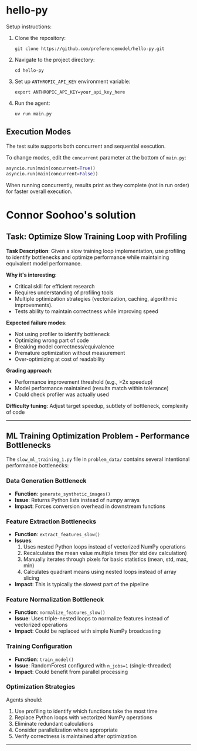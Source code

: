 hello-py
===

Setup instructions:

1. Clone the repository:
   ```
   git clone https://github.com/preferencemodel/hello-py.git
   ```

2. Navigate to the project directory:
   ```
   cd hello-py
   ```

3. Set up `ANTHROPIC_API_KEY` environment variable:
   ```
   export ANTHROPIC_API_KEY=your_api_key_here
   ```

4. Run the agent:
   ```
   uv run main.py
   ```

## Execution Modes

The test suite supports both concurrent and sequential execution.

To change modes, edit the `concurrent` parameter at the bottom of `main.py`:

```python
asyncio.run(main(concurrent=True))
asyncio.run(main(concurrent=False))
```

When running concurrently, results print as they complete (not in run order) for faster overall execution.

# Connor Soohoo's solution

## Task: **Optimize Slow Training Loop with Profiling**

**Task Description**: Given a slow training loop implementation, use profiling to identify bottlenecks and optimize performance while maintaining equivalent model performance.

**Why it's interesting**:
- Critical skill for efficient research
- Requires understanding of profiling tools
- Multiple optimization strategies (vectorization, caching, algorithmic improvements).
- Tests ability to maintain correctness while improving speed

**Expected failure modes**:
- Not using profiler to identify bottleneck
- Optimizing wrong part of code
- Breaking model correctness/equivalence
- Premature optimization without measurement
- Over-optimizing at cost of readability

**Grading approach**:
- Performance improvement threshold (e.g., >2x speedup)
- Model performance maintained (results match within tolerance)
- Could check profiler was actually used

**Difficulty tuning**: Adjust target speedup, subtlety of bottleneck, complexity of code

---

## ML Training Optimization Problem - Performance Bottlenecks

The `slow_ml_training_1.py` file in `problem_data/` contains several intentional performance bottlenecks:

### Data Generation Bottleneck
- **Function**: `generate_synthetic_images()`
- **Issue**: Returns Python lists instead of numpy arrays
- **Impact**: Forces conversion overhead in downstream functions

### Feature Extraction Bottlenecks
- **Function**: `extract_features_slow()`
- **Issues**:
  1. Uses nested Python loops instead of vectorized NumPy operations
  2. Recalculates the mean value multiple times (for std dev calculation)
  3. Manually iterates through pixels for basic statistics (mean, std, max, min)
  4. Calculates quadrant means using nested loops instead of array slicing
- **Impact**: This is typically the slowest part of the pipeline

### Feature Normalization Bottleneck
- **Function**: `normalize_features_slow()`
- **Issue**: Uses triple-nested loops to normalize features instead of vectorized operations
- **Impact**: Could be replaced with simple NumPy broadcasting

### Training Configuration
- **Function**: `train_model()`
- **Issue**: RandomForest configured with `n_jobs=1` (single-threaded)
- **Impact**: Could benefit from parallel processing

### Optimization Strategies
Agents should:
1. Use profiling to identify which functions take the most time
2. Replace Python loops with vectorized NumPy operations
3. Eliminate redundant calculations
4. Consider parallelization where appropriate
5. Verify correctness is maintained after optimization

---

